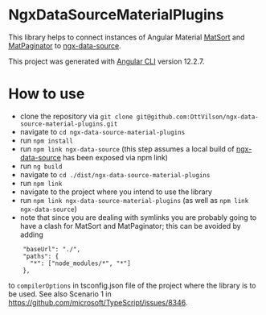# NgxDataSourceMaterialPlugins

This library helps to connect instances of Angular Material [MatSort](https://material.angular.io/components/sort/api#MatSort) and [MatPaginator](https://material.angular.io/components/paginator/api#MatPaginator) to [ngx-data-source](https://github.com/OttVilson/ngx-data-source).

This project was generated with [Angular CLI](https://github.com/angular/angular-cli) version 12.2.7.

# How to use
* clone the repository via `git clone git@github.com:OttVilson/ngx-data-source-material-plugins.git`
* navigate to `cd ngx-data-source-material-plugins`
* run `npm install`
* run `npm link ngx-data-source` (this step assumes a local build of [ngx-data-source](https://github.com/OttVilson/ngx-data-source) has been exposed via npm link)
* run `ng build`
* navigate to `cd ./dist/ngx-data-source-material-plugins`
* run `npm link`
* navigate to the project where you intend to use the library
* run `npm link ngx-data-source-material-plugins` (as well as `npm link ngx-data-source`)
* note that since you are dealing with symlinks you are probably going to have a clash for MatSort and MatPaginator; this can be avoided by adding 
```
    "baseUrl": "./",
    "paths": {
      "*": ["node_modules/*", "*"]
    },
```
to `compilerOptions` in tsconfig.json file of the project where the library is to be used. See also Scenario 1 in https://github.com/microsoft/TypeScript/issues/8346.
